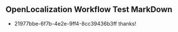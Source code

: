 ## OpenLocalization Workflow Test MarkDown
* 21977bbe-6f7b-4e2e-9ff4-8cc39436b3ff 
thanks!<!--HONumber=Mar16_HO3-->
